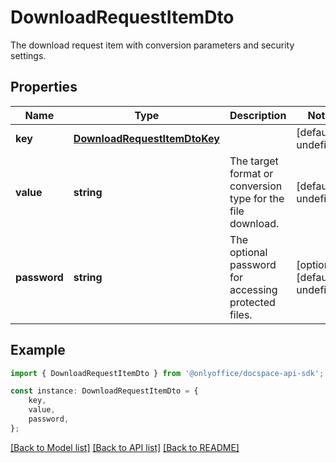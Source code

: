 # DownloadRequestItemDto

The download request item with conversion parameters and security settings.

## Properties

Name | Type | Description | Notes
------------ | ------------- | ------------- | -------------
**key** | [**DownloadRequestItemDtoKey**](DownloadRequestItemDtoKey.md) |  | [default to undefined]
**value** | **string** | The target format or conversion type for the file download. | [default to undefined]
**password** | **string** | The optional password for accessing protected files. | [optional] [default to undefined]

## Example

```typescript
import { DownloadRequestItemDto } from '@onlyoffice/docspace-api-sdk';

const instance: DownloadRequestItemDto = {
    key,
    value,
    password,
};
```

[[Back to Model list]](../README.md#documentation-for-models) [[Back to API list]](../README.md#documentation-for-api-endpoints) [[Back to README]](../README.md)
